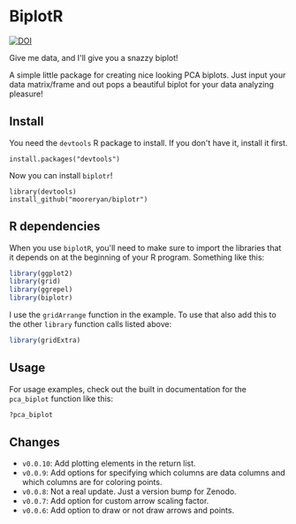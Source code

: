 # BiplotR

[![DOI](https://zenodo.org/badge/160990158.svg)](https://zenodo.org/badge/latestdoi/160990158)

Give me data, and I'll give you a snazzy biplot!

A simple little package for creating nice looking PCA biplots.  Just input your data matrix/frame and out pops a beautiful biplot for your data analyzing pleasure!

## Install

You need the `devtools` R package to install.  If you don't have it, install it first.

```
install.packages("devtools")
```

Now you can install `biplotr`!

```
library(devtools)
install_github("mooreryan/biplotr")
```

## R dependencies

When you use `biplotR`, you'll need to make sure to import the libraries that it depends on at the beginning of your R program.  Something like this:

```R
library(ggplot2)
library(grid)
library(ggrepel)
library(biplotr)
```

I use the `gridArrange` function in the example. To use that also add this to the other `library` function calls listed above:

```R
library(gridExtra)
```

## Usage

For usage examples, check out the built in documentation for the `pca_biplot` function like this:

```R
?pca_biplot
```

## Changes

- `v0.0.10`: Add plotting elements in the return list.
- `v0.0.9`: Add options for specifying which columns are data columns and which columns are for coloring points.
- `v0.0.8`: Not a real update.  Just a version bump for Zenodo.
- `v0.0.7`: Add option for custom arrow scaling factor.
- `v0.0.6`: Add option to draw or not draw arrows and points.
